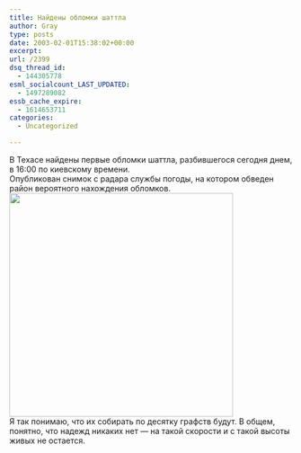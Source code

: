 ```yaml
---
title: Найдены обломки шаттла
author: Gray
type: posts
date: 2003-02-01T15:38:02+00:00
excerpt:
url: /2399
dsq_thread_id:
  - 144305778
esml_socialcount_LAST_UPDATED:
  - 1497289082
essb_cache_expire:
  - 1614653711
categories:
  - Uncategorized

---
```








В Техасе найдены первые обломки шаттла, разбившегося сегодня днем, в 16:00 по киевскому времени.  
Опубликован снимок с радара службы погоды, на котором обведен район вероятного нахождения обломков.  
<img src="https://i0.wp.com/www.searchengines.ru/blog/images/weatherradar.gif?resize=398%2C398" width="398" height="398" border="0" data-recalc-dims="1" />  
Я так понимаю, что их собирать по десятку графств будут. В общем, понятно, что надежд никаких нет &#8212; на такой скорости и с такой высоты живых не остается.